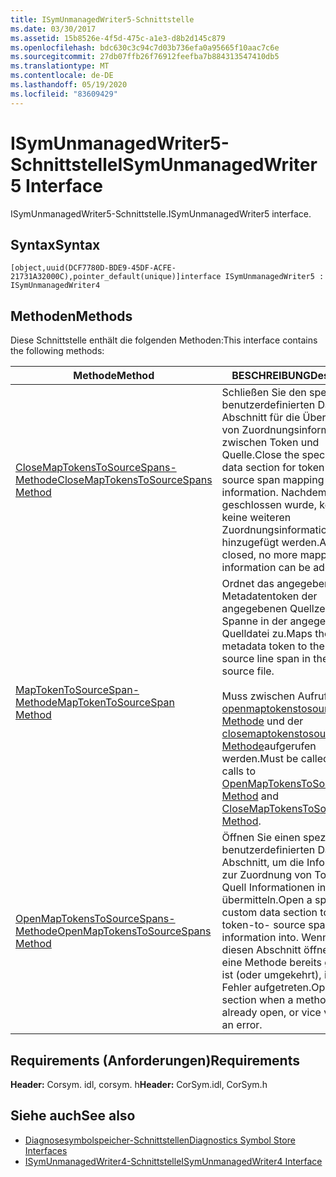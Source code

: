 ```yaml
---
title: ISymUnmanagedWriter5-Schnittstelle
ms.date: 03/30/2017
ms.assetid: 15b8526e-4f5d-475c-a1e3-d8b2d145c879
ms.openlocfilehash: bdc630c3c94c7d03b736efa0a95665f10aac7c6e
ms.sourcegitcommit: 27db07ffb26f76912feefba7b884313547410db5
ms.translationtype: MT
ms.contentlocale: de-DE
ms.lasthandoff: 05/19/2020
ms.locfileid: "83609429"
---
```

# <a name="isymunmanagedwriter5-interface"></a><span data-ttu-id="ee746-102">ISymUnmanagedWriter5-Schnittstelle</span><span class="sxs-lookup"><span data-stu-id="ee746-102">ISymUnmanagedWriter5 Interface</span></span>
<span data-ttu-id="ee746-103">ISymUnmanagedWriter5-Schnittstelle.</span><span class="sxs-lookup"><span data-stu-id="ee746-103">ISymUnmanagedWriter5 interface.</span></span>  
  
## <a name="syntax"></a><span data-ttu-id="ee746-104">Syntax</span><span class="sxs-lookup"><span data-stu-id="ee746-104">Syntax</span></span>  
  
```idl  
[object,uuid(DCF7780D-BDE9-45DF-ACFE-21731A32000C),pointer_default(unique)]interface ISymUnmanagedWriter5 : ISymUnmanagedWriter4  
```  
  
## <a name="methods"></a><span data-ttu-id="ee746-105">Methoden</span><span class="sxs-lookup"><span data-stu-id="ee746-105">Methods</span></span>  
 <span data-ttu-id="ee746-106">Diese Schnittstelle enthält die folgenden Methoden:</span><span class="sxs-lookup"><span data-stu-id="ee746-106">This interface contains the following methods:</span></span>  
  
|<span data-ttu-id="ee746-107">Methode</span><span class="sxs-lookup"><span data-stu-id="ee746-107">Method</span></span>|<span data-ttu-id="ee746-108">BESCHREIBUNG</span><span class="sxs-lookup"><span data-stu-id="ee746-108">Description</span></span>|  
|------------|-----------------|  
|[<span data-ttu-id="ee746-109">CloseMapTokensToSourceSpans-Methode</span><span class="sxs-lookup"><span data-stu-id="ee746-109">CloseMapTokensToSourceSpans Method</span></span>](isymunmanagedwriter5-closemaptokenstosourcespans-method.md)|<span data-ttu-id="ee746-110">Schließen Sie den speziellen benutzerdefinierten Daten Abschnitt für die Übersetzung von Zuordnungsinformationen zwischen Token und Quelle.</span><span class="sxs-lookup"><span data-stu-id="ee746-110">Close the special custom data section for token-to- source span mapping information.</span></span> <span data-ttu-id="ee746-111">Nachdem Sie geschlossen wurde, können keine weiteren Zuordnungsinformationen mehr hinzugefügt werden.</span><span class="sxs-lookup"><span data-stu-id="ee746-111">After it is closed, no more mapping information can be added.</span></span>|  
|[<span data-ttu-id="ee746-112">MapTokenToSourceSpan-Methode</span><span class="sxs-lookup"><span data-stu-id="ee746-112">MapTokenToSourceSpan Method</span></span>](../../../../docs/framework/unmanaged-api/diagnostics/isymunmanagedwriter5-maptokentosourcespan-method.md)|<span data-ttu-id="ee746-113">Ordnet das angegebene Metadatentoken der angegebenen Quellzeilen Spanne in der angegebenen Quelldatei zu.</span><span class="sxs-lookup"><span data-stu-id="ee746-113">Maps the given metadata token to the given source line span in the specified source file.</span></span><br /><br /> <span data-ttu-id="ee746-114">Muss zwischen Aufrufen der [openmaptokenstosourcespans-Methode](../../../../docs/framework/unmanaged-api/diagnostics/isymunmanagedwriter5-openmaptokenstosourcespans-method.md) und der [closemaptokenstosourcespans-Methode](isymunmanagedwriter5-closemaptokenstosourcespans-method.md)aufgerufen werden.</span><span class="sxs-lookup"><span data-stu-id="ee746-114">Must be called between calls to [OpenMapTokensToSourceSpans Method](../../../../docs/framework/unmanaged-api/diagnostics/isymunmanagedwriter5-openmaptokenstosourcespans-method.md) and [CloseMapTokensToSourceSpans Method](isymunmanagedwriter5-closemaptokenstosourcespans-method.md).</span></span>|  
|[<span data-ttu-id="ee746-115">OpenMapTokensToSourceSpans-Methode</span><span class="sxs-lookup"><span data-stu-id="ee746-115">OpenMapTokensToSourceSpans Method</span></span>](isymunmanagedwriter5-openmaptokenstosourcespans-method.md)|<span data-ttu-id="ee746-116">Öffnen Sie einen speziellen benutzerdefinierten Daten Abschnitt, um die Informationen zur Zuordnung von Token zu Quell Informationen in zu übermitteln.</span><span class="sxs-lookup"><span data-stu-id="ee746-116">Open a special custom data section to emit token-to- source span mapping information into.</span></span> <span data-ttu-id="ee746-117">Wenn Sie diesen Abschnitt öffnen, wenn eine Methode bereits geöffnet ist (oder umgekehrt), ist ein Fehler aufgetreten.</span><span class="sxs-lookup"><span data-stu-id="ee746-117">Opening this section when a method is already open, or vice versa, is an error.</span></span>|  
  
## <a name="requirements"></a><span data-ttu-id="ee746-118">Requirements (Anforderungen)</span><span class="sxs-lookup"><span data-stu-id="ee746-118">Requirements</span></span>  
 <span data-ttu-id="ee746-119">**Header:** Corsym. idl, corsym. h</span><span class="sxs-lookup"><span data-stu-id="ee746-119">**Header:** CorSym.idl, CorSym.h</span></span>  
  
## <a name="see-also"></a><span data-ttu-id="ee746-120">Siehe auch</span><span class="sxs-lookup"><span data-stu-id="ee746-120">See also</span></span>

- [<span data-ttu-id="ee746-121">Diagnosesymbolspeicher-Schnittstellen</span><span class="sxs-lookup"><span data-stu-id="ee746-121">Diagnostics Symbol Store Interfaces</span></span>](diagnostics-symbol-store-interfaces.md)
- [<span data-ttu-id="ee746-122">ISymUnmanagedWriter4-Schnittstelle</span><span class="sxs-lookup"><span data-stu-id="ee746-122">ISymUnmanagedWriter4 Interface</span></span>](isymunmanagedwriter4-interface.md)
